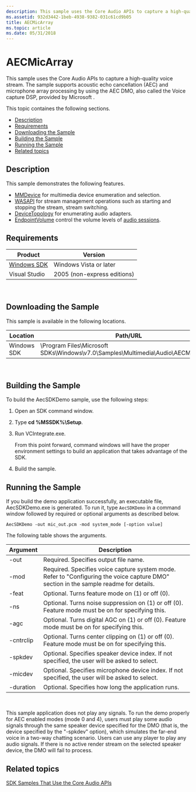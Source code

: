 ```yaml
---
description: This sample uses the Core Audio APIs to capture a high-quality voice stream. The sample supports acoustic echo cancellation (AEC) and microphone array processing by using the AEC DMO, also called the Voice capture DSP, provided by Microsoft .
ms.assetid: 932d3442-1beb-4938-9382-031c61cd9b05
title: AECMicArray
ms.topic: article
ms.date: 05/31/2018
---
```


# AECMicArray

This sample uses the Core Audio APIs to capture a high-quality voice stream. The sample supports acoustic echo cancellation (AEC) and microphone array processing by using the AEC DMO, also called the Voice capture DSP, provided by Microsoft .

This topic containes the following sections.

-   [Description](#description)
-   [Requirements](#requirements)
-   [Downloading the Sample](#downloading-the-sample)
-   [Building the Sample](#building-the-sample)
-   [Running the Sample](#running-the-sample)
-   [Related topics](#related-topics)

## Description

This sample demonstrates the following features.

-   [MMDevice](mmdevice-api.md) for multimedia device enumeration and selection.
-   [WASAPI](wasapi.md) for stream management operations such as starting and stopping the stream, stream switching.
-   [DeviceTopology](devicetopology-api.md) for enumerating audio adapters.
-   [EndpointVolume](endpointvolume-api.md) control the volume levels of [audio sessions](audio-sessions.md).

## Requirements



| Product                                                        | Version                     |
|----------------------------------------------------------------|-----------------------------|
| [Windows SDK](https://msdn.microsoft.com/windowsvista/bb980924.aspx) | Windows Vista or later      |
| Visual Studio                                                  | 2005 (non-express editions) |



 

## Downloading the Sample

This sample is available in the following locations.



| Location    | Path/URL                                                                                     |
|-------------|----------------------------------------------------------------------------------------------|
| Windows SDK | \\Program Files\\Microsoft SDKs\\Windows\\v7.0\\Samples\\Multimedia\\Audio\\AECMicArray\\... |



 

## Building the Sample

To build the AecSDKDemo sample, use the following steps:

1.  Open an SDK command window.
2.  Type **cd %MSSDK%\\Setup**.
3.  Run VCIntegrate.exe.

    From this point forward, command windows will have the proper environment settings to build an application that takes advantage of the SDK.

4.  Build the sample.

## Running the Sample

If you build the demo application successfully, an executable file, AecSDKDemo.exe is generated. To run it, type `AecSDKDemo` in a command window followed by required or optional arguments as described below.

`AecSDKDemo -out mic_out.pcm -mod system_mode [-option value] `

The following table shows the arguments.

| Argument  | Description                                                                                                                           |
|-----------|---------------------------------------------------------------------------------------------------------------------------------------|
| -out      | Required. Specifies output file name.                                                                                                 |
| -mod      | Required. Specifies voice capture system mode. Refer to "Configuring the voice capture DMO" section in the sample readme for details. |
| -feat     | Optional. Turns feature mode on (1) or off (0).                                                                                       |
| -ns       | Optional. Turns noise suppression on (1) or off (0). Feature mode must be on for specifying this.                                     |
| -agc      | Optional. Turns digital AGC on (1) or off (0). Feature mode must be on for specifying this.                                           |
| -cntrclip | Optional. Turns center clipping on (1) or off (0). Feature mode must be on for specifying this.                                       |
| -spkdev   | Optional. Specifies speaker device index. If not specified, the user will be asked to select.                                         |
| -micdev   | Optional. Specifies microphone device index. If not specified, the user will be asked to select.                                      |
| -duration | Optional. Specifies how long the application runs.                                                                                    |



 

This sample application does not play any signals. To run the demo properly for AEC enabled modes (mode 0 and 4), users must play some audio signals through the same speaker device specified for the DMO (that is, the device specified by the "-spkdev" option), which simulates the far-end voice in a two-way chatting scenario. Users can use any player to play any audio signals. If there is no active render stream on the selected speaker device, the DMO will fail to process.

## Related topics

<dl> <dt>

[SDK Samples That Use the Core Audio APIs](sdk-samples-that-use-the-core-audio-apis.md)
</dt> </dl>

 

 



